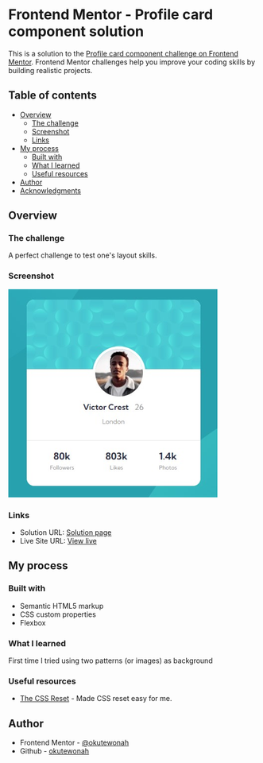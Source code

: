 # Frontend Mentor - Profile card component solution

This is a solution to the [Profile card component challenge on Frontend Mentor](https://www.frontendmentor.io/challenges/profile-card-component-cfArpWshJ). Frontend Mentor challenges help you improve your coding skills by building realistic projects.

## Table of contents

- [Overview](#overview)
  - [The challenge](#the-challenge)
  - [Screenshot](#screenshot)
  - [Links](#links)
- [My process](#my-process)
  - [Built with](#built-with)
  - [What I learned](#what-i-learned)
  - [Useful resources](#useful-resources)
- [Author](#author)
- [Acknowledgments](#acknowledgments)

## Overview

### The challenge

A perfect challenge to test one's layout skills.

### Screenshot

![](./images/screenshot.jpg)

### Links

- Solution URL: [Solution page](https://github.com/okutewonah/fm-profile-card-component)
- Live Site URL: [View live](https://okutewonah.github.io/fm-profile-card-component/)

## My process

### Built with

- Semantic HTML5 markup
- CSS custom properties
- Flexbox

### What I learned

First time I tried using two patterns (or images) as background

### Useful resources

- [The CSS Reset](https://www.joshwcomeau.com/css/custom-css-reset/#the-css-reset) - Made CSS reset easy for me.

## Author

- Frontend Mentor - [@okutewonah](https://www.frontendmentor.io/profile/okutewonah)
- Github - [okutewonah](https://github.com/okutewonah)
